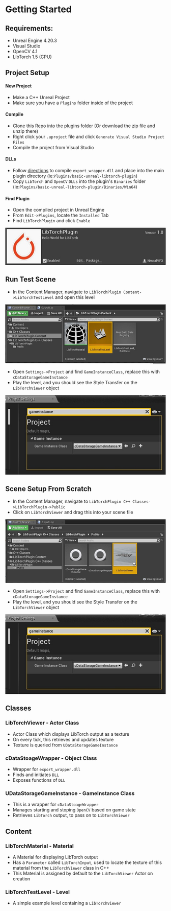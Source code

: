 
# Getting Started

## Requirements:
- Unreal Engine 4.20.3
- Visual Studio
- OpenCV 4.1
- LibTorch 1.5 (CPU)


## Project Setup

#### New Project
- Make a C++ Unreal Project 
- Make sure you have a `Plugins` folder inside of the project

#### Compile
- Clone this Repo into the plugins folder (Or download the zip file and unzip there)
- Right click your `.uproject` file and click `Generate Visual Studio Project Files`
- Compile the project from Visual Studio

#### DLLs
- Follow [directions](https://github.com/NeuralVFX/basic-libtorch-dll ) to compile `export_wrapper.dll` and place into the main plugin directory (ie:`Plugins/basic-unreal-libtorch-plugin`)
- Copy `LibTorch` and `OpenCV` `DLLs` into the plugin's `Binaries` folder (ie:`Plugins/basic-unreal-libtorch-plugin/Binaries/Win64`)

#### Find Plugin
- Open the compiled project in Unreal Engine
- From `Edit->Plugins`, locate the `Installed` Tab
- Find `LibTorchPlugin` and click `Enable`

![](Images/plugin_a.jpg)


## Run Test Scene

- In the Content Manager, navigate to `LibTorchPlugin Content->LibTorchTestLevel` and open this level

![](Images/level.jpg)

- Open `Settings->Project` and find `GameInstanceClass`, replace this with `cDataStorageGameInstance`
- Play the level, and you should see the Style Transfer on the `LibTorchViewer` object

![](Images/project_settings.jpg)


## Scene Setup From Scratch

- In the Content Manager, navigate to `LibTorchPlugin C++ Classes->LibTorchPlugin->Public`
- Click on `LibTorchViewer` and drag this into your scene file

![](Images/viewer.jpg)

- Open `Settings->Project` and find `GameInstanceClass`, replace this with `cDataStorageGameInstance`
- Play the level, and you should see the Style Transfer on the `LibTorchViewer` object

![](Images/project_settings.jpg)

## Classes

### LibTorchViewer - Actor Class
- Actor Class which displays LibTorch output as a texture
- On every tick, this retrieves and updates texture
- Texture is queried from `UDataStorageGameInstance`

### cDataStoageWrapper - Object Class
- Wrapper for `export_wrapper.dll`
- Finds and initiates `DLL`
- Exposes functions of `DLL`

### UDataStorageGameInstance - GameInstance Class
- This is a wrapper for `cDataStoageWrapper`
- Manages starting and stoping `OpenCV` based on game state 
- Retrieves `LibTorch` output, to pass on to `LibTorchViewer `

## Content

### LibTorchMaterial - Material
- A Material for displaying LibTorch output
- Has a `Parameter` called `LibTorchInput`, used to locate the texture of this material from the `LibTorchViewer` class in C++
- This Material is assigned by default to the `LibTorchViewer` Actor on creation

### LibTorchTestLevel - Level
- A simple example level containing a `LibTorchViewer`
